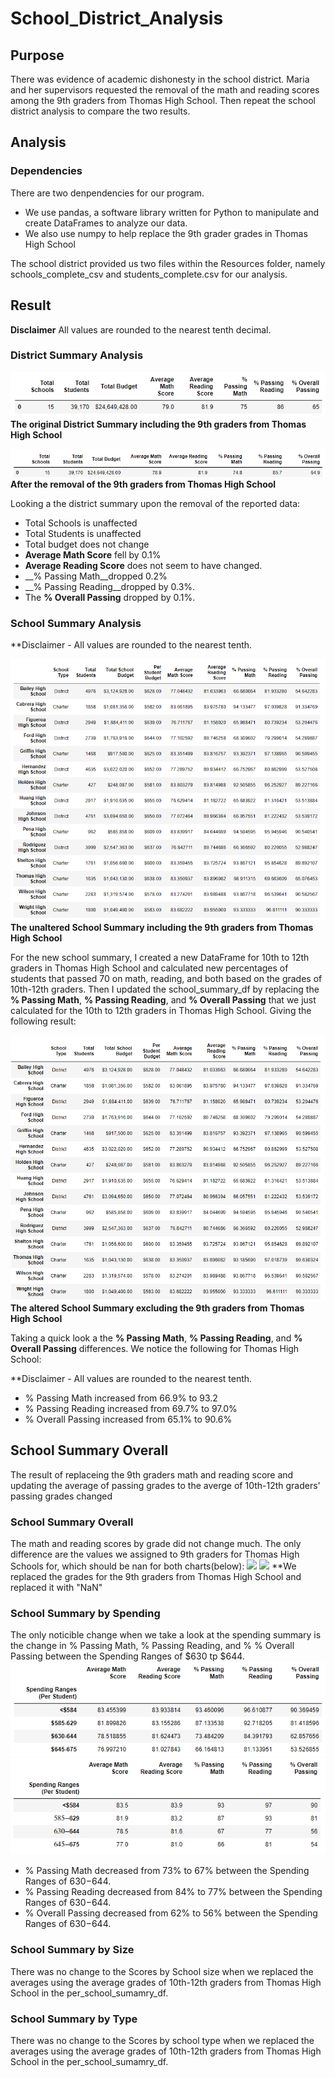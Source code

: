 # School_District_Analysis
## Purpose
There was evidence of academic dishonesty in the school district. Maria and her supervisors
requested the removal of the math and reading scores among the 9th graders from Thomas High School.
Then repeat the school district analysis to compare the two results.


## Analysis
### Dependencies
There are two denpendencies for our program.
- We use pandas, a software library written for Python to manipulate and create DataFrames to analyze our data.
- We also use numpy to help replace the 9th grader grades in Thomas High School

The school district provided us two files within the Resources folder, namely schools_complete_csv and students_complete.csv
for our analysis.


## Result

**Disclaimer** All values are rounded to the nearest tenth decimal.

### District Summary Analysis
![](Resources/district_summary_1.PNG)
**The original District Summary including the 9th graders from Thomas High School**

![](Resources/district_summary_2.PNG)
**After the removal of the 9th graders from Thomas High School**


Looking a the district summary upon the removal of the reported data:
- Total Schools is unaffected
- Total Students is unaffected
- Total budget does not change
- __Average Math Score__ fell by 0.1%
- __Average Reading Score__ does not seem to have changed.
- __% Passing Math__dropped 0.2%
- __% Passing Reading__dropped by 0.3%.
- The __% Overall Passing__ dropped by 0.1%.



### School Summary Analysis

**Disclaimer - All values are rounded to the nearest tenth.

![](Resources/school_summary_1.PNG)
**__The unaltered School Summary including the 9th graders from Thomas High School__**

For the new school summary, I created a new DataFrame for 10th to 12th graders in Thomas High School and calculated
new percentages of students that passed 70 on math, reading, and both based on the grades of 10th-12th graders. Then I
updated the school_summary_df by replacing the __% Passing Math__, __% Passing Reading__, and __% Overall Passing__ that
we just calculated for the 10th to 12th graders in Thomas High School. Giving the following result:

![](Resources/school_summary_2.PNG)
**__The altered School Summary excluding the 9th graders from Thomas High School__**

Taking a quick look a the __% Passing Math__, __% Passing Reading__, and __% Overall Passing__ differences. We notice the following for Thomas High School:

**Disclaimer - All values are rounded to the nearest tenth.

- % Passing Math increased from 66.9% to 93.2
- % Passing Reading increased from 69.7% to 97.0%
- % Overall Passing increased from 65.1% to 90.6%

## School Summary Overall
The result of replaceing the 9th graders math and reading score and updating the average of passing grades to the averge of 10th-12th graders' passing grades changed

### School Summary Overall
The math and reading scores by grade did not change much. The only difference are the values we assigned to 9th graders for Thomas High Schools for, which should be nan for both charts(below):
![](ths_math.PNG)
![](ths_reading.PNG)
**We replaced the grades for the 9th graders from Thomas High School and replaced it with "NaN"

### School Summary by Spending
The only noticible change when we take a look at the spending summary is the change in % Passing Math, % Passing Reading, and % % Overall Passing between the Spending Ranges of $630 tp $644.
![](Resources/spending_summary_1.PNG)
![](Resources/spending_summary_2.PNG)

- % Passing Math decreased from 73% to 67% between the Spending Ranges of $630-$644.
- % Passing Reading decreased from 84% to 77% between the Spending Ranges of $630-$644.
- % Overall Passing decreased from 62% to 56% between the Spending Ranges of $630-$644.


### School Summary by Size
There was no change to the Scores by School size when we replaced the averages using the average grades of 10th-12th graders from Thomas High School in the per_school_sumamry_df.

### School Summary by Type
There was no change to the Scores by school type when we replaced the averages using the average grades of 10th-12th graders from Thomas High School in the per_school_sumamry_df.



